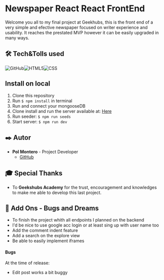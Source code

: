 # Newspaper React React FrontEnd
  Welcome you all to my final project at Geekhubs, this is the front end of a very simple and efective newspaper focused on writer experience and usability. It reaches the prestated MVP however it can be easily upgraded in many ways.



## 🛠️ Tech&Tolls used 

<img src="https://img.shields.io/badge/React-100000?style=for-the-badge&logo=React&logoColor=white" alt="GitHub" /><img src="https://img.shields.io/badge/Node.js-43853D?style=for-the-badge&logo=node.js&logoColor=white" alt="HTML5" /><img src="https://img.shields.io/badge/JavaScript-323330?style=for-the-badge&logo=javascript&logoColor=F7DF1E" alt="CSS" />

## Install on local
1.  Clone this repository
2.  Run ` $ npm install ` in terminal
3.  Run and connect your mongooseDB
4.  Clone install and run the server available at: [Here](https://github.com/HyPolDev/Digital-Newspaper-Back)
5.  Run seeder:  ` $ npm run seeds `
6.  Start server:  ` $ npm run dev `

## ✒️ Autor

- **Pol Montero** - Project Developer
  - [GitHub](https://github.com/hypoldev) 

## 🎓 Special Thanks

- To **Geekshubs Academy** for the trust, encouragement and knowledges to make me able to develop this last project.


## 📄 Add Ons - Bugs and Dreams

- To finish the project whith all endpoints I planned on the backend
- I'd be nice to use google acc login or at least sing up with user name too
- Add the comment indent feature
- Add a search on the explore view
- Be able to easily implement iframes

#### Bugs 

At the time of release:
-  Edit post works a bit buggy
  

